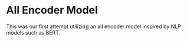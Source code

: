 # All Encoder Model

This was our first attempt utilizing an all encoder model inspired by NLP models such as BERT.
